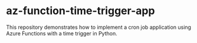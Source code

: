 # az-function-time-trigger-app
This repository demonstrates how to implement a cron job application using Azure Functions with a time trigger in Python.
